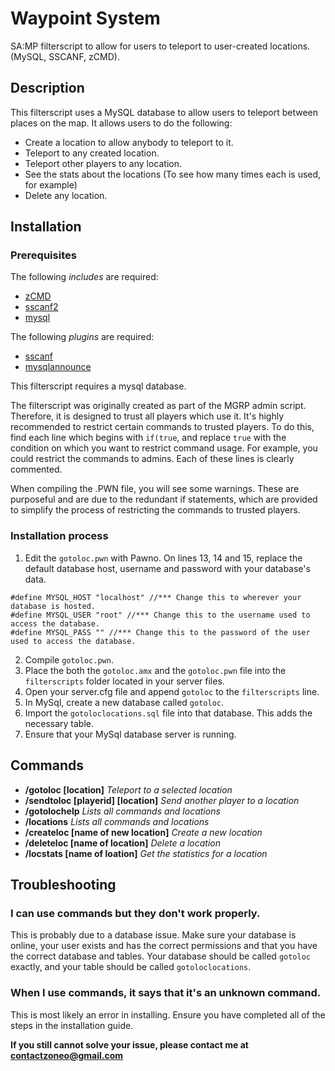 # Waypoint System
SA:MP filterscript to allow for users to teleport to user-created locations. (MySQL, SSCANF, zCMD).

## Description
This filterscript uses a MySQL database to allow users to teleport between places on the map. It allows users to do the following:
* Create a location to allow anybody to teleport to it.
* Teleport to any created location.
* Teleport other players to any location.
* See the stats about the locations (To see how many times each is used, for example)
* Delete any location.

## Installation

### Prerequisites

The following *includes* are required:
* [zCMD](http://forum.sa-mp.com/showthread.php?t=91354)
* [sscanf2](https://github.com/Southclaws/sscanf2)
* [mysql](http://forum.sa-mp.com/showthread.php?t=56564)

The following *plugins* are required:
* [sscanf](https://github.com/Southclaws/sscanf2)
* [mysqlannounce](http://forum.sa-mp.com/showthread.php?t=56564)

This filterscript requires a mysql database.

The filterscript was originally created as part of the MGRP admin script. Therefore, it is designed to trust all players which use it. It's highly recommended to restrict certain commands to trusted players. To do this, find each line which begins with `if(true`, and replace `true` with the condition on which you want to restrict command usage. For example, you could restrict the commands to admins. Each of these lines is clearly commented. 

When compiling the .PWN file, you will see some warnings. These are purposeful and are due to the redundant if statements, which are provided to simplify the process of restricting the commands to trusted players.

### Installation process

1. Edit the `gotoloc.pwn` with Pawno. On lines 13, 14 and 15, replace the default database host, username and password with your database's data.
````
#define MYSQL_HOST "localhost" //*** Change this to wherever your database is hosted.
#define MYSQL_USER "root" //*** Change this to the username used to access the database.
#define MYSQL_PASS "" //*** Change this to the password of the user used to access the database.
````
2. Compile `gotoloc.pwn`.
3. Place the both the `gotoloc.amx` and the `gotoloc.pwn` file into the `filterscripts` folder located in your server files.
4. Open your server.cfg file and append `gotoloc` to the `filterscripts` line. 
5. In MySql, create a new database called `gotoloc`.
6. Import the `gotoloclocations.sql` file into that database. This adds the necessary table.
7. Ensure that your MySql database server is running.

## Commands

* **/gotoloc [location]** *Teleport to a selected location*
* **/sendtoloc [playerid] [location]** *Send another player to a location*
* **/gotolochelp** *Lists all commands and locations*
* **/locations** *Lists all commands and locations*
* **/createloc [name of new location]** *Create a new location*
* **/deleteloc [name of location]** *Delete a location*
* **/locstats [name of loation]** *Get the statistics for a location*

## Troubleshooting

### I can use commands but they don't work properly.
This is probably due to a database issue. Make sure your database is online, your user exists and has the correct permissions and that you have the correct database and tables. Your database should be called `gotoloc` exactly, and your table should be called `gotoloclocations`.

### When I use commands, it says that it's an unknown command.
This is most likely an error in installing. Ensure you have completed all of the steps in the installation guide.

**If you still cannot solve your issue, please contact me at contactzoneo@gmail.com**

